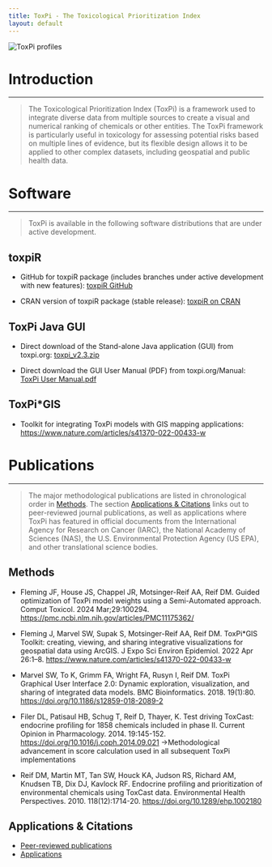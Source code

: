```yaml
---
title: ToxPi - The Toxicological Prioritization Index
layout: default
---
```


<img src="{{ '/assets/ToxPi-graphic_4-profiles.png' | relative_url }}" alt="ToxPi profiles">

# Introduction

------------------------------------------------------------------------

> The Toxicological Prioritization Index (ToxPi) is a framework used to integrate diverse data from multiple sources to create a visual and numerical ranking of chemicals or other entities. The ToxPi framework is particularly useful in toxicology for assessing potential risks based on multiple lines of evidence, but its flexible design allows it to be applied to other complex datasets, including geospatial and public health data.

# Software

------------------------------------------------------------------------

> ToxPi is available in the following software distributions that are under active development.

## toxpiR

- GitHub for toxpiR package (includes branches under active development with new features): [toxpiR GitHub](https://github.com/ToxPi/toxpiR)

- CRAN version of toxpiR package (stable release): [toxpiR on CRAN](https://CRAN.R-project.org/package=toxpiR)

## ToxPi Java GUI

- Direct download of the Stand-alone Java application (GUI) from toxpi.org: [toxpi_v2.3.zip](https://github.com/user-attachments/files/21943523/toxpi_v2.3.zip)

- Direct download the GUI User Manual (PDF) from toxpi.org/Manual: [ToxPi User Manual.pdf](https://github.com/user-attachments/files/21943523/toxpi_v2.3.zip)

## ToxPi\*GIS

- Toolkit for integrating ToxPi models with GIS mapping applications: https://www.nature.com/articles/s41370-022-00433-w

# Publications

------------------------------------------------------------------------

> The major methodological publications are listed in chronological order in [Methods](https://github.com/ToxPi/ToxPi.github.io/edit/main/index.md#methods). The section [Applications & Citations](https://github.com/ToxPi/ToxPi.github.io/edit/main/index.md#applications--citations) links out to peer-reviewed journal publications, as well as applications where ToxPi has featured in official documents from the International Agency for Research on Cancer (IARC), the National Academy of Sciences (NAS), the U.S. Environmental Protection Agency (US EPA), and other translational science bodies. 

## Methods 

-  Fleming JF, House JS, Chappel JR, Motsinger-Reif AA, Reif DM. Guided optimization of ToxPi model weights using a Semi-Automated approach. Comput Toxicol. 2024 Mar;29:100294. https://pmc.ncbi.nlm.nih.gov/articles/PMC11175362/

-  Fleming J, Marvel SW, Supak S, Motsinger-Reif AA, Reif DM. ToxPi*GIS Toolkit: creating, viewing, and sharing integrative visualizations for geospatial data using ArcGIS. J Expo Sci Environ Epidemiol. 2022 Apr 26:1–8. https://www.nature.com/articles/s41370-022-00433-w

-  Marvel SW, To K, Grimm FA, Wright FA, Rusyn I, Reif DM. ToxPi Graphical User Interface 2.0: Dynamic exploration, visualization, and sharing of integrated data models. BMC Bioinformatics. 2018. 19(1):80. https://doi.org/10.1186/s12859-018-2089-2

-  Filer DL, Patisaul HB, Schug T, Reif D, Thayer, K. Test driving ToxCast: endocrine profiling for 1858 chemicals included in phase II. Current Opinion in Pharmacology. 2014. 19:145-152. https://doi.org/10.1016/j.coph.2014.09.021
→Methodological advancement in score calculation used in all subsequent ToxPi implementations

-  Reif DM, Martin MT, Tan SW, Houck KA, Judson RS, Richard AM, Knudsen TB, Dix DJ, Kavlock RF. Endocrine profiling and prioritization of environmental chemicals using ToxCast data. Environmental Health Perspectives. 2010. 118(12):1714-20. https://doi.org/10.1289/ehp.1002180


## Applications & Citations

-   [Peer-reviewed publications](https://scholar.google.com/scholar?hl=en&as_sdt=7%2C34&q=toxpi+&btnG=)
-   [Applications](https://www.google.com/search?as_q=toxpi&as_epq=&as_oq=toxpi+OR+ToxPi+OR+Toxicological+prioritization+index&as_eq=&as_nlo=&as_nhi=&lr=&cr=&as_qdr=all&as_sitesearch=&as_occt=any&as_filetype=&tbs=)

